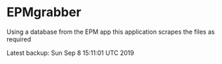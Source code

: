 # EPMgrabber
Using a database from the EPM app this application scrapes the files as required


Latest backup: Sun Sep 8 15:11:01 UTC 2019
